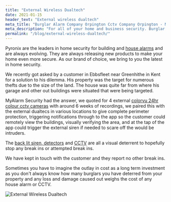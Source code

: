 ```yaml
---
title: "External Wireless Dualtech"
date: 2021-01-15
header_text: "External wireless dualtech"
meta_title: "Burglar Alarm Company Orpington Cctv Company Orpington - My Alarm Security"
meta_description: "For all of your home and business security. Burglar Alarm Servicing, Burglar Alarm Installation, Alarm Battery and CCTV in Orpington. Call 020 8302 4065"
permalink: "/blog/external-wireless-dualtech/"
---
```


Pyronix are the leaders in home security for building and [house alarms](/categories/burglar-alarms/) and are always evolving. They are always releasing new products to make your home even more secure. As our brand of choice, we bring to you the latest in home security.

We recently got asked by a customer in Ebbsfleet near Greenhithe in Kent for a solution to his dilemma. His property was the target for numerous thefts due to the size of the land. The house was quite far from where his garage and other out buildings were situated that were being targeted.

MyAlarm Security had the answer, we quoted for 4 external [colorvu 24hr colour cctv cameras](/categories/cctv/) with around 6 weeks of recordings, we paired this with the external dualtecs in various locations to give complete perimeter protection, triggering notifications through to the app so the customer could remotely view the buildings, visually verifying the area, and at the tap of the app could trigger the external siren if needed to scare off the would be intruders.

The [back lit siren, detectors](/categories/burglar-alarms/) and [CCTV](/categories/cctv/) are all a visual deterrent to hopefully stop any break ins or attempted break ins.

We have kept in touch with the customer and they report no other break ins.

Sometimes you have to imagine the outlay in cost as a long term investment as you don\'t always know how many burglars you have deterred from your property and any loss and damage caused out weighs the cost of any house alarm or CCTV.

![External Wireless Dualtech](https://res.cloudinary.com/kbs/image/upload/wb9flmkz5c6nbjdv4tyw.jpg)